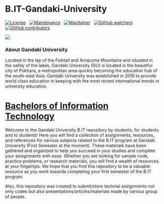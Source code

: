 # B.IT-Gandaki-University

[![License](https://img.shields.io/badge/License-Apache_2.0-blue.svg)](https://github.com/dhakalnirajan/B.IT-Gandaki-University/blob/main/LICENSE) &nbsp;
[![Maintenance](https://img.shields.io/badge/Maintained%3F-yes-green.svg)](https://github.com/dhakalnirajan/B.IT-Gandaki-University/graphs/commit-activity) &nbsp;
[![Maintainer](https://img.shields.io/badge/maintainer-dhakalnirajan-blue)](https://github.com/dhakalnirajan) &nbsp;
[![GitHub watchers](https://img.shields.io/github/watchers/dhakalnirajan/B.IT-Gandaki-University.svg?style=social&label=Watch&maxAge=2592000)](https://github.com/dhakalnirajan/B.IT-Gandaki-University) &nbsp;
[![GitHub contributors](https://badgen.net/github/contributors/dhakalnirajan/B.IT-Gandaki-University)](https://GitHub.com/dhakalnirajan/B.IT-Gandaki-University/graphs/contributors/) &nbsp;


<a href="https://www.gandakiuniversity.edu.np/"> <img src="https://github.com/dhakalnirajan/B.IT-Gandaki-University/blob/main/Images/GU%20Logo.png"> </a>

<h3> About Gandaki University </h3>

Located in the lap of the Fishtail and Annpurna Mountains and situated in the valley of the lakes, Gandaki University (GU) is located in the beautiful city of Pokhara, a metropolitan area quickly becoming the education hub of the south-east Asia. Gandaki University was established in 2019 to provide world class education in keeping with the most recent international trends in university education.

# <a href="https://www.gandakiuniversity.edu.np/degrees-and-programs/bachelor-in-information-technology/"> Bachelors of Information Technology </a>

Welcome to the Gandaki University B.IT repository by students, for students and to students! Here you will find a collection of assignments, resources, and references for various subjects related to the B.IT program at Gandaki University (First Semester at the moment). These materials have been gathered and organized to help you succeed in your studies and complete your assignments with ease. Whether you are looking for sample code, practice problems, or research materials, you will find a wealth of resources at your fingertips. We hope that you find this repository to be a valuable resource as you work towards completing your first semester of the B.IT program.

Also, this repository was created to submit/store technial assignments not only codes but also presentations/articles/materials made by various group of people.

